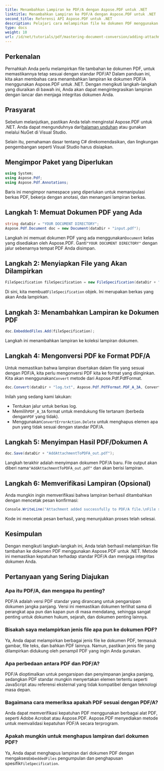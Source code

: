 ```yaml
---
title: Menambahkan Lampiran ke PDF/A dengan Aspose.PDF untuk .NET
linktitle: Menambahkan Lampiran ke PDF/A dengan Aspose.PDF untuk .NET
second_title: Referensi API Aspose.PDF untuk .NET
description: Pelajari cara melampirkan file ke dokumen PDF menggunakan Aspose.PDF untuk .NET dan memastikan kepatuhan dengan standar PDF/A.
type: docs
weight: 10
url: /id/net/tutorials/pdf/mastering-document-conversion/adding-attachment-to-pdfa/
---
```

## Perkenalan

Pernahkah Anda perlu melampirkan file tambahan ke dokumen PDF, untuk memastikannya tetap sesuai dengan standar PDF/A? Dalam panduan ini, kita akan membahas cara menambahkan lampiran ke dokumen PDF/A menggunakan Aspose.PDF untuk .NET. Dengan mengikuti langkah-langkah yang diuraikan di bawah ini, Anda akan dapat mengintegrasikan lampiran dengan lancar dan menjaga integritas dokumen Anda.

## Prasyarat

 Sebelum melanjutkan, pastikan Anda telah menginstal Aspose.PDF untuk .NET. Anda dapat mengunduhnya dari[halaman unduhan](https://releases.aspose.com/pdf/net/) atau gunakan melalui NuGet di Visual Studio.

Selain itu, pemahaman dasar tentang C# direkomendasikan, dan lingkungan pengembangan seperti Visual Studio harus disiapkan.

## Mengimpor Paket yang Diperlukan

```csharp
using System;
using Aspose.Pdf;
using Aspose.Pdf.Annotations;
```

Baris ini mengimpor namespace yang diperlukan untuk memanipulasi berkas PDF, bekerja dengan anotasi, dan menangani lampiran berkas.

## Langkah 1: Memuat Dokumen PDF yang Ada

```csharp
string dataDir = "YOUR DOCUMENT DIRECTORY";
Aspose.Pdf.Document doc = new Document(dataDir + "input.pdf");
```

 Langkah ini memuat dokumen PDF yang ada menggunakan`Document` kelas yang disediakan oleh Aspose.PDF. Ganti`"YOUR DOCUMENT DIRECTORY"` dengan jalur sebenarnya tempat PDF Anda disimpan.

## Langkah 2: Menyiapkan File yang Akan Dilampirkan

```csharp
FileSpecification fileSpecification = new FileSpecification(dataDir + "aspose-logo.jpg", "Large Image file");
```

 Di sini, kita membuat`FileSpecification` objek. Ini merupakan berkas yang akan Anda lampirkan.

## Langkah 3: Menambahkan Lampiran ke Dokumen PDF

```csharp
doc.EmbeddedFiles.Add(fileSpecification);
```

Langkah ini menambahkan lampiran ke koleksi lampiran dokumen.

## Langkah 4: Mengonversi PDF ke Format PDF/A

 Untuk memastikan bahwa lampiran disertakan dalam file yang sesuai dengan PDF/A, kita perlu mengonversi PDF kita ke format yang diinginkan. Kita akan menggunakan`Convert` metode dari Aspose.Pdf.PdfFormat.

```csharp
doc.Convert(dataDir + "log.txt", Aspose.Pdf.PdfFormat.PDF_A_3A, ConvertErrorAction.Delete);
```

Inilah yang sedang kami lakukan:

- Tentukan jalur untuk berkas log.
-  Memilih`PDF_A_3A` format untuk mendukung file tertanam (berbeda dengan`PDF` yang tidak).
-  Menggunakan`ConvertErrorAction.Delete` untuk menghapus elemen apa pun yang tidak sesuai dengan standar PDF/A.

## Langkah 5: Menyimpan Hasil PDF/Dokumen A

```csharp
doc.Save(dataDir + "AddAttachmentToPDFA_out.pdf");
```

 Langkah terakhir adalah menyimpan dokumen PDF/A baru. File output akan diberi nama`"AddAttachmentToPDFA_out.pdf"` dan akan berisi lampiran.

## Langkah 6: Memverifikasi Lampiran (Opsional)

Anda mungkin ingin memverifikasi bahwa lampiran berhasil ditambahkan dengan mencetak pesan konfirmasi:

```csharp
Console.WriteLine("Attachment added successfully to PDF/A file.\nFile saved at " + dataDir);
```

Kode ini mencetak pesan berhasil, yang menunjukkan proses telah selesai.

## Kesimpulan

Dengan mengikuti langkah-langkah ini, Anda telah berhasil melampirkan file tambahan ke dokumen PDF menggunakan Aspose.PDF untuk .NET. Metode ini memastikan kepatuhan terhadap standar PDF/A dan menjaga integritas dokumen Anda.

## Pertanyaan yang Sering Diajukan

### Apa itu PDF/A, dan mengapa itu penting?

PDF/A adalah versi PDF standar yang dirancang untuk pengarsipan dokumen jangka panjang. Versi ini memastikan dokumen terlihat sama di perangkat apa pun dan kapan pun di masa mendatang, sehingga sangat penting untuk dokumen hukum, sejarah, dan dokumen penting lainnya.

### Bisakah saya melampirkan jenis file apa pun ke dokumen PDF?

Ya, Anda dapat melampirkan berbagai jenis file ke dokumen PDF, termasuk gambar, file teks, dan bahkan PDF lainnya. Namun, pastikan jenis file yang dilampirkan didukung oleh penampil PDF yang ingin Anda gunakan.

### Apa perbedaan antara PDF dan PDF/A?

PDF/A dioptimalkan untuk pengarsipan dan penyimpanan jangka panjang, sedangkan PDF standar mungkin menyertakan elemen tertentu seperti JavaScript atau referensi eksternal yang tidak kompatibel dengan teknologi masa depan.

### Bagaimana cara memeriksa apakah PDF sesuai dengan PDF/A?

Anda dapat memverifikasi kepatuhan PDF menggunakan berbagai alat PDF, seperti Adobe Acrobat atau Aspose.PDF. Aspose.PDF menyediakan metode untuk memvalidasi kepatuhan PDF/A secara terprogram.

### Apakah mungkin untuk menghapus lampiran dari dokumen PDF?

 Ya, Anda dapat menghapus lampiran dari dokumen PDF dengan mengakses`EmbeddedFiles` pengumpulan dan penghapusan spesifik`FileSpecification`.